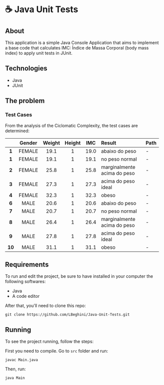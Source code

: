 # :coffee: Java Unit Tests

## About
This application is a simple Java Console Application that aims to implement a base code that calculates IMC: Índice de Massa Corporal (body mass index) to apply unit tests in JUnit.

## Technologies
- Java
- JUnit

## The problem

### Test Cases
From the analysis of the Ciclomatic Complexity, the test cases are determined:

|             | Gender  | Weight   |  Height | IMC  | Result                      |Path |
|  :-------:  | :-----: | :-------:| :-----: |:---: | :-----                      | -   |
| **1**       | FEMALE  | 19.1     | 1       | 19.0 | abaixo do peso              | -   |
| **1**       | FEMALE  | 19.1     | 1       | 19.1 | no peso normal              | -   |
| **2**       | FEMALE  | 25.8     | 1       | 25.8 | marginalmente acima do peso | -   |
| **3**       | FEMALE  | 27.3     | 1       | 27.3 | acima do peso ideal         | -   |
| **4**       | FEMALE  | 32.3     | 1       | 32.3 | obeso                       | -   |
| **6**       | MALE    | 20.6     | 1       | 20.6 | abaixo do peso              | -   |
| **7**       | MALE    | 20.7     | 1       | 20.7 | no peso normal              | -   |
| **8**       | MALE    | 26.4     | 1       | 26.4 | marginalmente acima do peso | -   |
| **9**       | MALE    | 27.8     | 1       | 27.8 | acima do peso ideal         | -   |
| **10**      | MALE    | 31.1     | 1       | 31.1 | obeso                       | -   |

## Requirements
To run and edit the project, be sure to have installed in your computer the following softwares:
- Java
- A code editor

After that, you'll need to clone this repo:
```
git clone https://github.com/LBeghini/Java-Unit-Tests.git
```
## Running
To see the project running, follow the steps:

First you need to compile. Go to `src` folder and run:
```
javac Main.java
```
Then, run:
```
java Main
```
